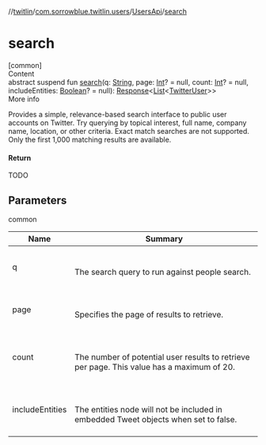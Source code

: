 //[twitlin](../../index.md)/[com.sorrowblue.twitlin.users](../index.md)/[UsersApi](index.md)/[search](search.md)



# search  
[common]  
Content  
abstract suspend fun [search](search.md)(q: [String](https://kotlinlang.org/api/latest/jvm/stdlib/kotlin/-string/index.html), page: [Int](https://kotlinlang.org/api/latest/jvm/stdlib/kotlin/-int/index.html)? = null, count: [Int](https://kotlinlang.org/api/latest/jvm/stdlib/kotlin/-int/index.html)? = null, includeEntities: [Boolean](https://kotlinlang.org/api/latest/jvm/stdlib/kotlin/-boolean/index.html)? = null): [Response](../../com.sorrowblue.twitlin.client/-response/index.md)<[List](https://kotlinlang.org/api/latest/jvm/stdlib/kotlin.collections/-list/index.html)<[TwitterUser](../../com.sorrowblue.twitlin.objects/-twitter-user/index.md)>>  
More info  


Provides a simple, relevance-based search interface to public user accounts on Twitter. Try querying by topical interest, full name, company name, location, or other criteria. Exact match searches are not supported. Only the first 1,000 matching results are available.



#### Return  


TODO



## Parameters  
  
common  
  
|  Name|  Summary| 
|---|---|
| <a name="com.sorrowblue.twitlin.users/UsersApi/search/#kotlin.String#kotlin.Int?#kotlin.Int?#kotlin.Boolean?/PointingToDeclaration/"></a>q| <a name="com.sorrowblue.twitlin.users/UsersApi/search/#kotlin.String#kotlin.Int?#kotlin.Int?#kotlin.Boolean?/PointingToDeclaration/"></a><br><br>The search query to run against people search.<br><br>
| <a name="com.sorrowblue.twitlin.users/UsersApi/search/#kotlin.String#kotlin.Int?#kotlin.Int?#kotlin.Boolean?/PointingToDeclaration/"></a>page| <a name="com.sorrowblue.twitlin.users/UsersApi/search/#kotlin.String#kotlin.Int?#kotlin.Int?#kotlin.Boolean?/PointingToDeclaration/"></a><br><br>Specifies the page of results to retrieve.<br><br>
| <a name="com.sorrowblue.twitlin.users/UsersApi/search/#kotlin.String#kotlin.Int?#kotlin.Int?#kotlin.Boolean?/PointingToDeclaration/"></a>count| <a name="com.sorrowblue.twitlin.users/UsersApi/search/#kotlin.String#kotlin.Int?#kotlin.Int?#kotlin.Boolean?/PointingToDeclaration/"></a><br><br>The number of potential user results to retrieve per page. This value has a maximum of 20.<br><br>
| <a name="com.sorrowblue.twitlin.users/UsersApi/search/#kotlin.String#kotlin.Int?#kotlin.Int?#kotlin.Boolean?/PointingToDeclaration/"></a>includeEntities| <a name="com.sorrowblue.twitlin.users/UsersApi/search/#kotlin.String#kotlin.Int?#kotlin.Int?#kotlin.Boolean?/PointingToDeclaration/"></a><br><br>The entities node will not be included in embedded Tweet objects when set to false.<br><br>
  
  



